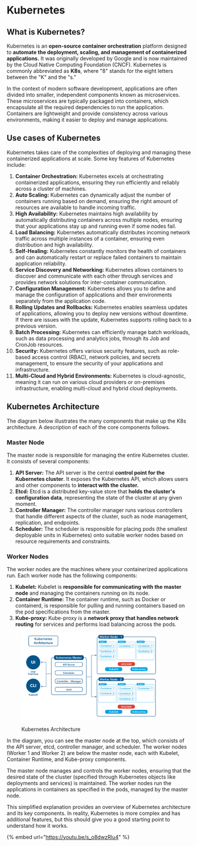 # Kubernetes

## What is Kubernetes?

Kubernetes is an **open-source container orchestration** platform designed to **automate the deployment, scaling, and management of containerized applications.** It was originally developed by Google and is now maintained by the Cloud Native Computing Foundation (CNCF). Kubernetes is commonly abbreviated as **K8s**, where "8" stands for the eight letters between the "K" and the "s."

In the context of modern software development, applications are often divided into smaller, independent components known as microservices. These microservices are typically packaged into containers, which encapsulate all the required dependencies to run the application. Containers are lightweight and provide consistency across various environments, making it easier to deploy and manage applications.

## Use cases of Kubernetes

Kubernetes takes care of the complexities of deploying and managing these containerized applications at scale. Some key features of Kubernetes include:

1. **Container Orchestration:** Kubernetes excels at orchestrating containerized applications, ensuring they run efficiently and reliably across a cluster of machines.
2. **Auto Scaling:** Kubernetes can dynamically adjust the number of containers running based on demand, ensuring the right amount of resources are available to handle incoming traffic.
3. **High Availability:** Kubernetes maintains high availability by automatically distributing containers across multiple nodes, ensuring that your applications stay up and running even if some nodes fail.
4. **Load Balancing:** Kubernetes automatically distributes incoming network traffic across multiple instances of a container, ensuring even distribution and high availability.
5. **Self-Healing:** Kubernetes constantly monitors the health of containers and can automatically restart or replace failed containers to maintain application reliability.
6. **Service Discovery and Networking:** Kubernetes allows containers to discover and communicate with each other through services and provides network solutions for inter-container communication.
7. **Configuration Management:** Kubernetes allows you to define and manage the configuration of applications and their environments separately from the application code.
8. **Rolling Updates and Rollbacks:** Kubernetes enables seamless updates of applications, allowing you to deploy new versions without downtime. If there are issues with the update, Kubernetes supports rolling back to a previous version.
9. **Batch Processing:** Kubernetes can efficiently manage batch workloads, such as data processing and analytics jobs, through its Job and CronJob resources.
10. **Security:** Kubernetes offers various security features, such as role-based access control (RBAC), network policies, and secrets management, to ensure the security of your applications and infrastructure.
11. **Multi-Cloud and Hybrid Environments:** Kubernetes is cloud-agnostic, meaning it can run on various cloud providers or on-premises infrastructure, enabling multi-cloud and hybrid cloud deployments.

## **Kubernetes Architecture**

The diagram below illustrates the many components that make up the K8s architecture. A description of each of the core components follows.

### **Master Node**&#x20;

The master node is responsible for managing the entire Kubernetes cluster. It consists of several components:

1. **API Server:** The API server is the central **control point for the Kubernetes cluster**. It exposes the Kubernetes API, which allows users and other components to **interact with the cluster.**
2. **Etcd:** Etcd is a distributed key-value store that **holds the cluster's configuration data**, representing the state of the cluster at any given moment.
3. **Controller Manager:** The controller manager runs various controllers that handle different aspects of the cluster, such as node management, replication, and endpoints.
4. **Scheduler:** The scheduler is responsible for placing pods (the smallest deployable units in Kubernetes) onto suitable worker nodes based on resource requirements and constraints.

### **Worker Nodes**&#x20;

The worker nodes are the machines where your containerized applications run. Each worker node has the following components:

1. **Kubelet:** Kubelet is **responsible for communicating with the master node** and managing the containers running on its node.
2. **Container Runtime:** The container runtime, such as Docker or containerd, is responsible for pulling and running containers based on the pod specifications from the master.
3. **Kube-proxy:** Kube-proxy is a **network proxy that handles network routing** for services and performs load balancing across the pods.

<figure><img src="../.gitbook/assets/Kubernetes Architecture.png" alt="" width="375"><figcaption><p>Kubernetes Architecture</p></figcaption></figure>

In the diagram, you can see the master node at the top, which consists of the API server, etcd, controller manager, and scheduler. The worker nodes (Worker 1 and Worker 2) are below the master node, each with Kubelet, Container Runtime, and Kube-proxy components.

The master node manages and controls the worker nodes, ensuring that the desired state of the cluster (specified through Kubernetes objects like deployments and services) is maintained. The worker nodes run the applications in containers as specified in the pods, managed by the master node.

This simplified explanation provides an overview of Kubernetes architecture and its key components. In reality, Kubernetes is more complex and has additional features, but this should give you a good starting point to understand how it works.

{% embed url="https://youtu.be/s_o8dwzRlu4" %}
